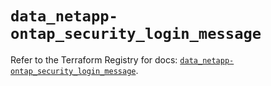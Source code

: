 # `data_netapp-ontap_security_login_message`

Refer to the Terraform Registry for docs: [`data_netapp-ontap_security_login_message`](https://registry.terraform.io/providers/netapp/netapp-ontap/2.3.0/docs/data-sources/security_login_message).
